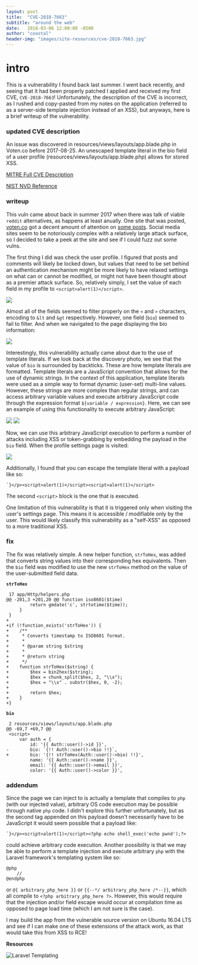 ```yaml
---
layout: post
title:  "CVE-2018-7663"
subtitle: "around the web"
date:   2018-03-06 12:00:00 -0500
author: "coastal"
header-img: "images/site-resources/cve-2018-7663.jpg"
---
```


# intro

This is a vulnerability I found back last summer. I went back recently, and seeing that it had been properly patched I applied and received my first CVE, `CVE-2018-7663`! Unfortunately, the description of the CVE is incorrect, as I rushed and copy-pasted from my notes on the application (referred to as a server-side template injection instead of an XSS), but anyways, here is a brief writeup of the vulnerability.

### updated CVE description

An issue was discovered in resources/views/layouts/app.blade.php in Voten.co before 2017-08-25. An unescaped template literal in the bio field of a user profile (resources/views/layouts/app.blade.php) allows for stored XSS. 

[MITRE Full CVE Description](https://cve.mitre.org/cgi-bin/cvename.cgi?name=CVE-2018-7663)

[NIST NVD Reference](https://nvd.nist.gov/vuln/detail/CVE-2018-7663)

### writeup

This vuln came about back in summer 2017 when there was talk of viable `reddit` alternatives, as happens at least anually. One site that was posted, [voten.co](https://www.voten.co) got a decent amount of attention on [some posts](https://www.reddit.com/r/programming/comments/6vqjwy/the_code_that_powers_voten_an_opensource_realtime/). Social media sites seem to be notoriously complex with a relatively large attack surface, so I decided to take a peek at the site and see if I could fuzz out some vulns.

The first thing I did was check the user profile. I figured that posts and comments will likely be locked down, but values that need to be set behind an authentication mechanism might be more likely to have relaxed settings on what can or cannot be modified, or might not have been thought about as a premier attack surface. So, relatively simply, I set the value of each field in my profile to `<script>alert(1)</script>`.

<img src="{{ site.baseurl }}/images/aroundtheweb/cve-2018-7663/discovery.png">

Almost all of the fields seemed to filter properly on the `<` and `>` characters, encoding to `&lt` and `&gt` respectively. However, one field (`bio`) seemed to fail to filter. And when we navigated to the page displaying the bio information:

<img src="{{ site.baseurl }}/images/aroundtheweb/cve-2018-7663/alert-pop.png">

Interestingly, this vulnerability actually came about due to the use of template literals. If we look back at the discovery photo, we see that the value of `bio` is surrounded by backticks. These are how template literals are formatted. Template literals are a JavaScript convention that allows for the use of dynamic strings. In the context of this application, template literals were used as a simple way to format dynamic (user-set) multi-line values. However, these strings are more complex than regular strings, and can access arbitrary variable values and execute arbitrary JavaScript code through the expression format `${variable / expression}`. Here, we can see an example of using this functionality to execute arbitrary JavaScript:

<img src="{{ site.baseurl }}/images/aroundtheweb/cve-2018-7663/arbitrary-exec-1.png">

<img src="{{ site.baseurl }}/images/aroundtheweb/cve-2018-7663/arbitrary-exec-2.png">

Now, we can use this arbitrary JavaScript execution to perform a number of attacks including XSS or token-grabbing by embedding the payload in the `bio` field. When the profile settings page is visited:

<img src="{{ site.baseurl }}/images/aroundtheweb/cve-2018-7663/xcsrf-token.png">

Additionally, I found that you can escape the template literal with a payload like so:

```
`}</p><script>alert(1)</script><script>alert(1)</script>
```

The second `<script>` block is the one that is executed.

One limitation of this vulnerability is that it is triggered only when visiting the user's settings page. This means it is accessible / modifiable only by the user. This would likely classify this vulnerability as a "self-XSS" as opposed to a more traditional XSS.

### fix

The fix was relatively simple. A new helper function, `strToHex`, was added that converts string values into their corresponding hex equivalents. Then the `bio` field was modified to use the new `strToHex` method on the value of the user-submitted field data. 

**`strToHex`**

```
 17 app/Http/helpers.php
@@ -201,3 +201,20 @@ function iso8601($time)
         return gmdate('c', strtotime($time));
     }
 }
+
+if (!function_exists('strToHex')) {
+    /**
+     * Converts timestamp to ISO8601 format.
+     *
+     * @param string $string
+     *
+     * @return string
+     */
+    function strToHex($string) {
+        $hex = bin2hex($string);
+        $hex = chunk_split($hex, 2, "\\x");
+        $hex = "\\x" . substr($hex, 0, -2);
+
+        return $hex;
+    }
+}
```

**`bio`**

```
 2 resources/views/layouts/app.blade.php
@@ -69,7 +69,7 @@
 <script>
     var auth = {
         id: '{{ Auth::user()->id }}',
-        bio: `{!! Auth::user()->bio !!}`,
+        bio: '{!! strToHex(Auth::user()->bio) !!}',
         name: '{{ Auth::user()->name }}',
         email: '{{ Auth::user()->email }}',
         color: '{{ Auth::user()->color }}',
```

### addendum

Since the page we can inject to is actually a template that compiles to `php` (with our injected value), arbitrary OS code execution may be possible through native `php` code. I didn't explore this further unfortunately, but as the second tag appended on this payload doesn't necessarily have to be JavaScript it would seem possible that a payload like:

```
`}</p><script>alert(1)</script><?php echo shell_exec('echo pwnd');?>
```

could achieve arbitrary code execution. Another possibility is that we may be able to perform a template injection and execute arbitrary `php` with the Laravel framework's templating system like so:

```
@php
    //
@endphp
```

or `@{ arbitrary_php_here }}` or `{{--*/ arbitrary_php_here /*--}}`, which all compile to `<?php arbitrary_php_here ?>`. However, this would require that the injection and/or field escape would occur at compilation time as opposed to page load time (which I am not sure is the case).

I may build the app from the vulnerable source version on Ubuntu 16.04 LTS and see if I can make one of these extensions of the attack work, as that would take this from XSS to RCE!

**Resources**

![Laravel Templating](https://stackoverflow.com/questions/31087937/php-code-inside-laravel-5-blade-template)

